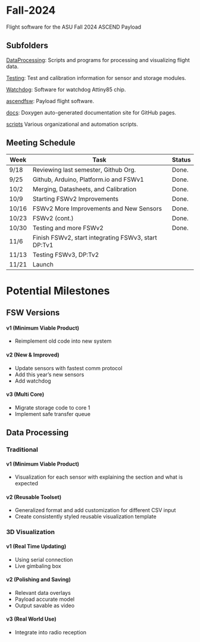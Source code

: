 # Fall-2024
Flight software for the ASU Fall 2024 ASCEND Payload

## Subfolders

[DataProcessing](/DataProcessing/): Scripts and programs for processing and visualizing flight data.

[Testing](/Testing/): Test and calibration information for sensor and storage modules.

[Watchdog](/Watchdog/): Software for watchdog Attiny85 chip.

[ascendfsw](/ascendfsw/): Payload flight software.

[docs](/docs/): Doxygen auto-generated documentation site for GitHub pages. 

[scripts](/scripts/) Various organizational and automation scripts. 


## Meeting Schedule

| Week  | Task                                                | Status   |
|-------|-----------------------------------------------------|----------|
| 9/18  | Reviewing last semester, Github Org.                | Done.    |
| 9/25  | Github, Arduino, Platform.io and FSWv1              | Done.    |
| 10/2  | Merging, Datasheets, and Calibration                | Done.    |
| 10/9  | Starting FSWv2 Improvements                         | Done.    |
| 10/16 | FSWv2 More Improvements and New Sensors             | Done.    |
| 10/23 | FSWv2 (cont.)                                       | Done.    |
| 10/30 | Testing and more FSWv2                              | Done.    |
| 11/6  | Finish FSWv2, start integrating FSWv3, start DP:Tv1 |          |
| 11/13 | Testing FSWv3, DP:Tv2                               |          |
| 11/21 | Launch                                              |          |

# Potential Milestones 

## FSW Versions
#### v1 (Minimum Viable Product)
* Reimplement old code into new system
#### v2 (New & Improved)
* Update sensors with fastest comm protocol
* Add this year’s new sensors
* Add watchdog
#### v3 (Multi Core)
* Migrate storage code to core 1
* Implement safe transfer queue

## Data Processing
### Traditional
#### v1 (Minimum Viable Product)
* Visualization for each sensor with explaining the section and what is expected
#### v2 (Reusable Toolset)
* Generalized format and add customization for different CSV input 
* Create consistently styled reusable visualization template 
### 3D Visualization 
#### v1 (Real Time Updating) 
* Using serial connection
* Live gimbaling box
#### v2 (Polishing and Saving)
* Relevant data overlays 
* Payload accurate model
* Output savable as video
#### v3 (Real World Use)
* Integrate into radio reception
